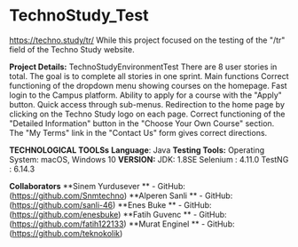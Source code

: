 # TechnoStudy_Test
https://techno.study/tr/
While this project focused on the testing of the "/tr" field of the Techno Study website.

**Project Details:**
TechnoStudyEnvironmentTest There are 8 user stories in total. The goal is to complete all stories in one sprint.
Main functions Correct functioning of the dropdown menu showing courses on the homepage.
Fast login to the Campus platform. Ability to apply for a course with the "Apply" button.
Quick access through sub-menus. Redirection to the home page by clicking on the Techno Study logo on each page.
Correct functioning of the "Detailed Information" button in the "Choose Your Own Course" section.
The "My Terms" link in the "Contact Us" form gives correct directions.

**TECHNOLOGICAL TOOLSs**
**Language**: Java
**Testing Tools:** 
Operating System: macOS, Windows 10 
**VERSION:** 
JDK: 1.8SE 
Selenium : 4.11.0 
TestNG : 6.14.3

**Collaborators**
**Sinem Yurdusever ** - GitHub: (https://github.com/Snmtechno)
**Alperen Sanli ** - GitHub: (https://github.com/sanli-46)
**Enes Buke ** - GitHub: (https://github.com/enesbuke)
**Fatih Guvenc ** - GitHub: (https://github.com/fatih122133)
**Murat Enginel ** - GitHub: (https://github.com/teknokolik)

